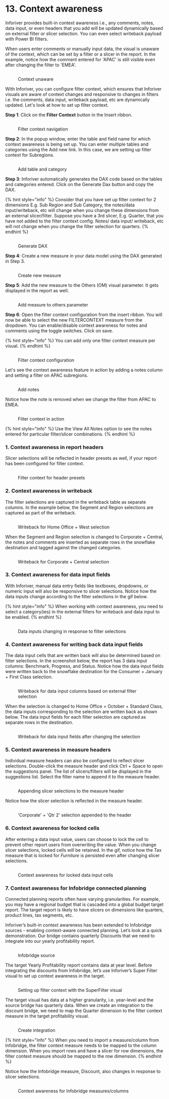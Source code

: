# 13. Context awareness

Inforiver provides built-in context awareness i.e., any comments, notes, data input, or even headers that you add will be updated dynamically based on external filter or slicer selection. You can even select writeback payload with Power BI filters.&#x20;

When users enter comments or manually input data, the visual is unaware of the context, which can be set by a filter or a slicer in the report. In the example, notice how the comment entered for 'APAC' is still visible even after changing the filter to 'EMEA'.

<figure><img src="../.gitbook/assets/image (1) (1) (1) (1) (1) (1) (1) (1) (1) (1) (1) (1) (1) (1) (1) (1) (1) (1) (1) (1) (1) (1) (1) (1) (1) (1) (1) (1) (1) (1) (1) (1) (1) (1) (1) (1) (1) (1) (1) (1) (1) (1) (1) (1) (1) (1) (1) (1) (1) (1) (1) (1) (1) (1) (1) (1) (1) (1) (1) (1)  (11).png" alt=""><figcaption><p>Context unaware</p></figcaption></figure>

With Inforiver, you can configure filter context, which ensures that Inforiver visuals are aware of context changes and responsive to changes in filters i.e. the comments, data input, writeback payload, etc are dynamically updated. Let's look at how to set up filter context.

**Step 1**: Click on the **Filter Context** button in the Insert ribbon.

<figure><img src="../.gitbook/assets/image (1) (1) (1) (1) (1) (1) (1) (1) (1) (1) (1) (1) (1) (1) (1) (1) (1) (1) (1) (1) (1) (1) (1) (1) (1) (1) (1) (1) (1) (1) (1) (1) (1) (1) (1) (1) (1) (1) (1) (1) (1) (1) (1) (1) (1) (1) (1) (1) (1) (1) (1) (1) (1) (1) (1) (1) (1) (1) (1) (1)  (12).png" alt=""><figcaption><p>Filter context navigation</p></figcaption></figure>

**Step 2**: In the popup window, enter the table and field name for which context awareness is being set up. You can enter multiple tables and categories using the Add new link. In this case, we are setting up filter context for Subregions.

<figure><img src="../.gitbook/assets/image (3) (1) (1) (1) (1) (1) (1) (1) (1) (1) (1) (1) (1) (1) (1) (1) (1) (1) (1) (1) (1) (1) (1) (1) (1) (1) (1) (1) (1) (1) (1) (1) (1) (1) (1) (1) (1) (1) (1) (1) (1) (1) (1) (1) (1).png" alt=""><figcaption><p>Add table and category</p></figcaption></figure>

**Step 3**: Inforiver automatically generates the DAX code based on the tables and categories entered. Click on the Generate Dax button and copy the DAX.

{% hint style="info" %}
Consider that you have set up filter context for 2 dimensions E.g. Sub Region and Sub Category, the notes/data input/writeback, etc will change when you change these dimensions from an external slicer/filter. Suppose you have a 3rd slicer, E.g. Quarter, that you have not added to the filter context config. Notes/ data input/ writeback, etc will not change when you change the filter selection for quarters.
{% endhint %}

<figure><img src="../.gitbook/assets/image (4) (1) (1) (1) (1) (1) (1) (1) (1) (1) (1) (1) (1) (1) (1) (1) (1) (1) (1) (1) (1) (1) (1) (1) (1) (1) (1) (1) (1) (1) (1) (1) (1) (1) (1) (1).png" alt=""><figcaption><p>Generate DAX</p></figcaption></figure>

**Step 4**: Create a new measure in your data model using the DAX generated in Step 3.

<figure><img src="../.gitbook/assets/image (5) (1) (1) (1) (1) (1) (1) (1) (1) (1) (1) (1) (1) (1) (1) (1) (1) (1) (1) (1) (1) (1) (1) (1) (1) (1) (1) (1) (1) (1).png" alt=""><figcaption><p>Create new measure</p></figcaption></figure>

**Step 5**: Add the new measure to the Others (OM) visual parameter. It gets displayed in the report as well.

<figure><img src="../.gitbook/assets/image (6) (1) (1) (1) (1) (1) (1) (1) (1) (1) (1) (1) (1) (1) (1) (1) (1) (1) (1) (1) (1) (1) (1) (1).png" alt=""><figcaption><p>Add measure to others parameter</p></figcaption></figure>

**Step 6**: Open the filter context configuration from the insert ribbon. You will now be able to select the new FILTERCONTEXT measure from the dropdown. You can enable/disable context awareness for notes and comments using the toggle switches. Click on save.

{% hint style="info" %}
You can add only one filter context measure per visual.
{% endhint %}

<figure><img src="../.gitbook/assets/image (7) (1) (1) (1) (1) (1) (1) (1) (1) (1) (1) (1) (1) (1) (1) (1) (1) (1) (1) (1).png" alt=""><figcaption><p>Filter context configuration</p></figcaption></figure>

Let's see the context awareness feature in action by adding a notes column and setting a filter on APAC subregions.

<figure><img src="../.gitbook/assets/image (8) (1) (1) (1) (1) (1) (1) (1) (1) (1) (1) (1) (1) (1) (1) (1) (1) (1).png" alt=""><figcaption><p>Add notes</p></figcaption></figure>

Notice how the note is removed when we change the filter from APAC to EMEA.

<figure><img src="../.gitbook/assets/image (9) (1) (1) (1) (1) (1) (1) (1) (1) (1) (1) (1).png" alt=""><figcaption><p>Filter context in action</p></figcaption></figure>

{% hint style="info" %}
Use the View All Notes option to see the notes entered for particular filter/slicer combinations.
{% endhint %}

### 1. Context awareness in report headers

Slicer selections will be reflected in header presets as well, if your report has been configured for filter context.

<figure><img src="../.gitbook/assets/7.1. Filter context header preset.png" alt=""><figcaption><p>Filter context for header presets</p></figcaption></figure>

### 2. Context awareness in writeback

The filter selections are captured in the writeback table as separate columns. In the example below, the Segment and Region selections are captured as part of the writeback.

<figure><img src="../.gitbook/assets/image (8) (8).png" alt=""><figcaption><p>Writeback for Home Office + West selection</p></figcaption></figure>

When the Segment and Region selection is changed to Corporate + Central, the notes and comments are inserted as separate rows in the snowflake destination and tagged against the changed categories.

<figure><img src="../.gitbook/assets/image (1) (1) (1) (1) (1) (1) (1) (1) (1) (2) (1) (1) (1) (1) (1) (1) (1) (1) (1) (1).png" alt=""><figcaption><p>Writeback for Corporate + Central selection</p></figcaption></figure>

### 3. Context awareness for data input fields

With Inforiver, manual data entry fields like textboxes, dropdowns, or numeric input will also be responsive to slicer selections. Notice how the data inputs change according to the filter selections in the gif below.

{% hint style="info" %}
When working with context awareness, you need to select a category(ies) in the external filters for writeback and data input to be enabled.
{% endhint %}

<figure><img src="../.gitbook/assets/2.1. Filter Context - data input gif.gif" alt=""><figcaption><p>Data inputs changing in response to filter selections</p></figcaption></figure>

### 4. Context awareness for writing back data input fields

The data input cells that are written back will also be determined based on filter selections.  In the screenshot below, the report has 3 data input columns: Benchmark, Progress, and Status. Notice how the data input fields were written back to the snowflake destination for the Consumer + January + First Class selection.

<figure><img src="../.gitbook/assets/image (1) (1) (1) (1) (1) (1) (1) (1) (1) (2) (1) (1) (1) (1) (1) (1) (1).png" alt=""><figcaption><p>Writeback for data input columns based on external filter selection</p></figcaption></figure>

When the selection is changed to Home Office + October + Standard Class, the data inputs corresponding to the selection are written back as shown below. The data input fields for each filter selection are captured as separate rows in the destination.

<figure><img src="../.gitbook/assets/image (1) (1) (1) (1) (1) (1) (1) (1) (1) (2) (1) (1) (1) (1) (1) (1) (1) (1).png" alt=""><figcaption><p>Writeback for data input fields after changing the selection</p></figcaption></figure>

### 5. Context awareness in measure headers

Individual measure headers can also be configured to reflect slicer selections. Double-click the measure header and click Ctrl + Space to open the suggestions panel. The list of slicers/filters will be displayed in the suggestions list. Select the filter name to append it to the measure header.

<figure><img src="../.gitbook/assets/image (893) (1).png" alt=""><figcaption><p>Appending slicer selections to the measure header</p></figcaption></figure>

Notice how the slicer selection is reflected in the measure header.

<figure><img src="../.gitbook/assets/image (894) (1).png" alt=""><figcaption><p>'Corporate' + 'Qtr 2' selection appended to the header</p></figcaption></figure>

### 6. Context awareness for locked cells

After entering a data input value, users can choose to lock the cell to prevent other report users from overwriting the value. When you change slicer selections, locked cells will be retained. In the gif, notice how the Tax measure that is locked for _Furniture_ is persisted even after changing slicer selections.

<figure><img src="../.gitbook/assets/Untitled Project (9).gif" alt=""><figcaption><p>Context awareness for locked data input cells</p></figcaption></figure>

### 7. Context awareness for Infobridge connected planning

Connected planning reports often have varying granularities. For example, you may have a regional budget that is cascaded into a global budget target report. The target report is likely to have slicers on dimensions like quarters, product lines, tax segments, etc.

Inforiver’s built-in context awareness has been extended to Infobridge sources - enabling context-aware connected planning. Let’s look at a quick demonstration. Our bridge contains quarterly Discounts that we need to integrate into our yearly profitability report.

<figure><img src="../.gitbook/assets/image (1253).png" alt=""><figcaption><p>Infobridge source</p></figcaption></figure>

The target Yearly Profitability report contains data at year level. Before integrating the discounts from Infobridge, let’s use Inforiver’s Super Filter visual to set up context awareness in the target.

<figure><img src="../.gitbook/assets/image (1254).png" alt=""><figcaption><p>Setting up filter context with the SuperFilter visual</p></figcaption></figure>

The target visual has data at a higher granularity, i.e. year-level and the source bridge has quarterly data. When we create an integration to the discount bridge, we need to map the Quarter dimension to the filter context measure in the target profitability visual.

<figure><img src="../.gitbook/assets/image (4) (1) (1) (1).png" alt=""><figcaption><p>Create integration</p></figcaption></figure>

{% hint style="info" %}
When you need to import a measure/column from Infobridge, the filter context measure needs to be mapped to the column dimension. When you import rows and have a slicer for row dimensions, the filter context measure should be mapped to the row dimension.
{% endhint %}

Notice how the Infobridge measure, Discount, also changes in response to slicer selections.

<figure><img src="../.gitbook/assets/7.4.4. context-aware-data-integration.gif" alt=""><figcaption><p>Context awareness for Infobridge measures/columns</p></figcaption></figure>
